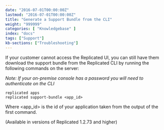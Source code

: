 ```yaml
---
date: "2016-07-01T00:00:00Z"
lastmod: "2016-07-01T00:00:00Z"
title: "Generate a Support Bundle from the CLI"
weight: "999999"
categories: [ "Knowledgebase" ]
index: "docs"
tags: ["Support"]
kb-sections: ["Troubleshooting"]
---
```


If your customer cannot access the Replicated UI, you can still have them
download the support bundle from the Replicated CLI by running the following
commands on the server:

*Note: If your on-premise console has a password you will need to authenticate
on the CLI*

```shell
replicated apps
replicated support-bundle <app_id>
```

Where <app_id> is the id of your application taken from the output of the first command.

(Available in versions of Replicated 1.2.73 and higher)